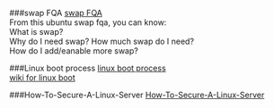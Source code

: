
###swap FQA
[swap FQA](https://help.ubuntu.com/community/SwapFaq)  
From this ubuntu swap fqa, you can know:  
What is swap?  
Why do I need swap?
How much swap do I need?  
How do I add/eanable more swap?  

###Linux boot process
[linux boot process](http://www.thegeekstuff.com/2011/02/linux-boot-process/)  
[wiki for linux boot](https://en.wikipedia.org/wiki/Linux_startup_process)  

###How-To-Secure-A-Linux-Server
[How-To-Secure-A-Linux-Server](https://github.com/imthenachoman/How-To-Secure-A-Linux-Server)
